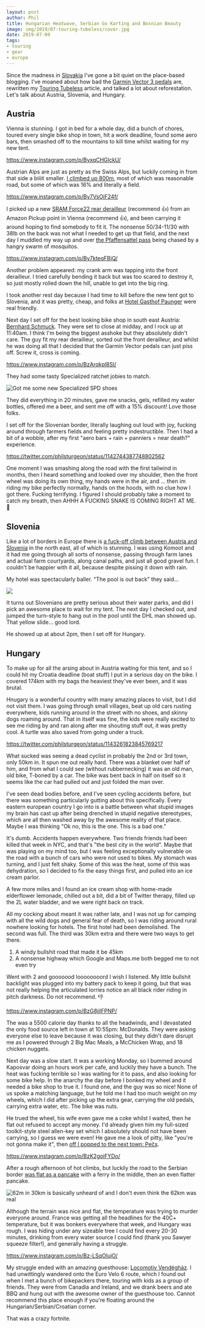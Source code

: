 ```yaml
---
layout: post
author: Phil
title: Hungarian Heatwave, Serbian Go Karting and Bosnian Beauty
image: img/2019/07-touring-tubeless/cover.jpg
date: 2019-07-09
tags:
- touring
- gear
- europe
---
```


Since the madness in [Slovakia](/euro-trip-slovakia/) I've gone a bit quiet on the place-based blogging. I've moaned about how bad the [Garmin Vector 3 pedals](/garmin-vector-3/) are, rewritten my [Touring Tubeless](/touring-tubeless/) article, and talked a lot about reforestation. Let's talk about Austria, Slovenia, and Hungary.

## Austria

Vienna is stunning. I got in bed for a whole day, did a bunch of chores, toured every single bike shop in town, hit a work deadline, found some aero bars, then smashed off to the mountains to kill time whilst waiting for my new tent. 

https://www.instagram.com/p/ByxqCHGlckU/

Austrian Alps are just as pretty as the Swiss Alps, but luckily coming in from that side a biiiit smaller. [I climbed up 800m](https://www.strava.com/activities/2463960987), most of which was reasonable road, but some of which was 16% and literally a field. 

https://www.instagram.com/p/By7VsOiF24f/

I picked up a new [SRAM Force22 rear derailleur](https://www.amazon.com/gp/product/B00DMKZ90Q/ref=as_li_tl?ie=UTF8&camp=1789&creative=9325&creativeASIN=B00DMKZ90Q&linkCode=as2&tag=philbike-20&linkId=6cc39baff69d1ca8ed7949fdf59afeba) (recommend 👍) from an Amazon Pickup point in Vienna (recommend 👍), and been carrying it around hoping to find somebody to fit it. The nonsense 50/34-11/30 with 38lb on the back was not what I needed to get up that field, and the next day I muddled my way up and over [the Pfaffensattel pass](https://www.strava.com/activities/2465845890) being chased by a hangry swarm of mosquitos. 

https://www.instagram.com/p/By7kteqFBjQ/

Another problem appeared: my crank arm was tapping into the front derailleur. I tried carefully bending it back but was too scared to destroy it, so just mostly rolled down the hill, unable to get into the big ring. 

I took another rest day because I had time to kill before the new tent got to Slovenia, and it was pretty, cheap, and folks at [Hotel Gasthof Paunger](https://www.booking.com/hotel/at/gasthof-ferienha-user-paunger.en-gb.html) were real friendly. 

Next day I set off for the best looking bike shop in south east Austria: [Bernhard Schmuck](https://www.bikeshop-schmuck.at/). They were set to close at midday, and I rock up at 11:40am. I think I'm being the biggest asshoke but they absolutely didn't care. The guy fit my rear derailleur, sorted out the front derailleur, and whilst he was doing all that I decided that the Garmin Vector pedals can just piss off. Screw it, cross is coming. 

https://www.instagram.com/p/BzArqkpl8SI/

They had some tasty Specialized ratchet jobies to match.

![Got me some new Specialized SPD shoes](img/07-austria-slovenia-catchup/new-shoes.jpg)

They did everything in 20 minutes, gave me snacks, gels, refilled my water bottles, offered me a beer, and sent me off with a 15% discount! Love those folks.

I set off for the Slovenian border, literally laughing out loud with joy, fucking around through farmers fields and feeling pretty indestructible. Then I had a bit of a wobble, after my first "aero bars + rain + panniers = near death?" experience. 

https://twitter.com/philsturgeon/status/1142744387748802562

One moment I was smashing along the road with the first tailwind in months, then I heard something and looked over my shoulder, then the front wheel was doing its own thing, my hands were in the air, and ... then im riding my bike perfectly normally, hands on the hoods, with no clue how I got there. Fucking terrifying. I figured I should probably take a moment to catch my breath, then AHHH A FUCKING SNAKE IS COMING RIGHT AT ME. 🤣

## Slovenia

Like a lot of borders in Europe there is [a fuck-off climb between Austria and Slovenia](https://www.strava.com/activities/2473970316) in the north east, all of which is stunning. I was using Komoot and it had me going through all sorts of nonsense, passing through farm lanes and actual farm courtyards, along canal paths, and just all good gravel fun. I couldn't be happier with it all, because despite pissing it down with rain.

My hotel was spectacularly baller. "The pool is out back" they said...

![](img/07-austria-slovenia-catchup/pool.jpg)

It turns out Slovenians are pretty serious about their water parks, and did I pick an awesome place to wait for my tent. The next day I checked out, and jumped the turn-style to hang out in the pool until the DHL man showed up. That yellow slide... good lord. 

He showed up at about 2pm, then I set off for Hungary.

## Hungary

To make up for all the arsing about in Austria waiting for this tent, and so I could hit my Croatia deadline (boat stuff) I put in a serious day on the bike. I covered 174km with my bags the heaviest they've ever been, and it was brutal. 

Hnugary is a wonderful country with many amazing places to visit, but I did not visit them. I was going through small villages, beat up old cars rusting everywhere, kids running around in the street with no shoes, and skinny dogs roaming around. That in itself was fine, the kids were really excited to see me riding by and ran along after me shouting stuff out, it was pretty cool. A turtle was also saved from going under a truck. 

https://twitter.com/philsturgeon/status/1143261823845769217

What sucked was seeing a dead cyclist in probably the 2nd or 3rd town, only 50km in. It spun me out really hard. There was a blanket over half of him, and from what I could see (without rubbernecking) it was an old man, old bike, T-boned by a car. The bike was bent back in half on itself so it seems like the car had pulled out and just folded the man over.

I've seen dead bodies before, and I've seen cycling accidents before, but there was something particularly 
gutting about this specifically. Every eastern european country I go into is a battle between what stupid images my brain has cast up after being drenched in stupid negative stereotypes, which are all then washed away by the awesome reality of that place. Maybe I was thinking "Ok no, this is the one. This is a bad one." 

It's dumb. Accidents happen everywhere. Two friends friends had been killed that week in NYC, and that's "the best city in the world". Maybe that was playing on my mind too, but I was feeling exceptionally vulnerable on the road with a bunch of cars who were not used to bikes. My stomach was turning, and I just felt shaky. Some of this was the heat, some of this was dehydration, so I decided to fix the easy things first, and pulled into an ice cream parlor. 

A few more miles and I found an ice cream shop with home-made elderflower lemonade, chilled out a bit, did a bit of Twitter therapy, filled up the 2L water bladder, and we were right back on track. 

All my cocking about meant it was rather late, and I was not up for camping with all the wild dogs and general fear of death, so I was riding around rural nowhere looking for hotels. The first hotel had been demolished. The second was full. The third was 30km extra and there were two ways to get there. 

1. A windy bullshit road that made it be 45km
2. A nonsense highway which Google and Maps.me both begged me to not even try

Went with 2 and gooooood loooooooord I wish I listened. My little bullshit backlight was plugged into my battery pack to keep it going, but that was not really helping the articulated lorries notice an all black rider riding in pitch darkness. Do not recommend. 👎

https://www.instagram.com/p/BzG8jjlFPNP/

The was a 5500 calorie day thanks to all the headwinds, and I devastated the only food source left in town at 10:55pm: McDonalds. They were asking everyone else to leave because it was closing, but they didn't dare disrupt me as I powered through 2 Big Mac Meals, a McChicken Wrap, and 18 chicken nuggets.

Next day was a slow start. It was a working Monday, so I bummed around Kaposvar doing an hours work per cafe, and luckily they have a bunch. The heat was fucking terrible so I was waiting for it to pass, and also looking for some bike help. In the anarchy the day before I bonked my wheel and it needed a bike shop to true it. I found one, and the guy was so nice! None of us spoke a matching language, but he told me I had too much weight on my wheels, which I did after picking up the extra gear, carrying the old pedals, carrying extra water, etc. The bike was nuts. 

He trued the wheel, his wife even gave me a coke whilst I waited, then he flat out refused to accept any money. I'd already given him my full-sized toolkit-style steel allen-key set which I absolutely should not have been carrying, so I guess we were even! He gave me a look of pitty, like "you're not gonna make it", then [off I popped to the next town: Pečs](https://www.strava.com/activities/2480400648).

https://www.instagram.com/p/BzK2goiFYDo/

After a rough afternoon of hot climbs, but luckily the road to the Serbian border [was flat as a pancake](https://www.strava.com/activities/2481795854) with a ferry in the middle, then an even flatter pancake. 

![62m in 30km is basically unheard of and I don't even think the 62km was real](img/07-austria-slovenia-catchup/smooth.jpg)

Although the terrain was nice and flat, the temperature was trying to murder everyone around. France was getting all the headlines for the 40C+ temperature, but it was bonkers everywhere that week, and Hungary was rough. I was hiding under any sizeable tree I could find every 20-30 minutes, drinking from every water source I could find (thank you Sawyer squeeze filter!), and generally having a struggle.

https://www.instagram.com/p/Bz-LSqOlujO/

My struggle ended with an amazing guesthouse: [Locomotiv Vendégház](https://www.booking.com/hotel/hu/locomotiv-vendeghaz.en-gb.html). I had unwittingly wandered onto the Euro Velo 6 route, which I found out when I met a bunch of bikepackers there, touring with kids as a group of friends. They were from Canadia and Ireland, and we drank beers and ate BBQ and hung out with the awesome owner of the guesthouse too. Cannot recommend this place enough if you're floating around the Hungarian/Serbian/Croatian corner.

That was a crazy fortnite. 
